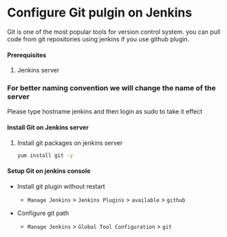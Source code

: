 # Configure Git pulgin on Jenkins
Git is one of the most popular tools for version control system. you can pull code from git repositories using jenkins if you use github plugin. 


#### Prerequisites
1. Jenkins server 

### For better naming convention we will change the name of the server

Please type hostname jenkins and then login as sudo to take it effect

#### Install Git on Jenkins server
1. Install git packages on jenkins server
   ```sh
   yum install git -y
   ```

#### Setup Git on jenkins console
- Install git plugin without restart  
  - `Manage Jenkins` > `Jenkins Plugins` > `available` > `github`

- Configure git path
  - `Manage Jenkins` > `Global Tool Configuration` > `git`

